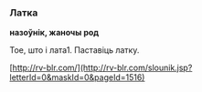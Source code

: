 ### Латка
**назоўнік, жаночы род**

Тое, што і лата1. Паставіць латку.

<a rel="author">[http://rv-blr.com/](http://rv-blr.com/slounik.jsp?letterId=0&maskId=0&pageId=1516)</a>
